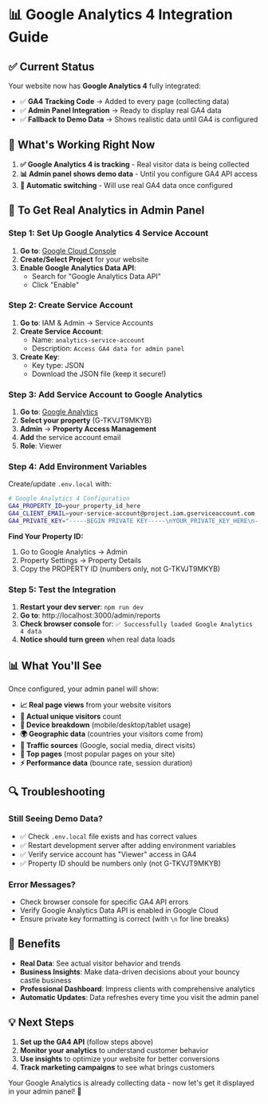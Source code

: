 # 📊 Google Analytics 4 Integration Guide

## ✅ Current Status

Your website now has **Google Analytics 4** fully integrated:

- ✅ **GA4 Tracking Code** → Added to every page (collecting data)
- ✅ **Admin Panel Integration** → Ready to display real GA4 data
- ✅ **Fallback to Demo Data** → Shows realistic data until GA4 is configured

## 🎯 What's Working Right Now

1. **✅ Google Analytics 4 is tracking** - Real visitor data is being collected
2. **📊 Admin panel shows demo data** - Until you configure GA4 API access
3. **🔄 Automatic switching** - Will use real GA4 data once configured

## 🔧 To Get Real Analytics in Admin Panel

### Step 1: Set Up Google Analytics 4 Service Account

1. **Go to**: [Google Cloud Console](https://console.cloud.google.com/)
2. **Create/Select Project** for your website
3. **Enable Google Analytics Data API**:
   - Search for "Google Analytics Data API"
   - Click "Enable"

### Step 2: Create Service Account

1. **Go to**: IAM & Admin → Service Accounts
2. **Create Service Account**:
   - Name: `analytics-service-account`
   - Description: `Access GA4 data for admin panel`
3. **Create Key**:
   - Key type: JSON
   - Download the JSON file (keep it secure!)

### Step 3: Add Service Account to Google Analytics

1. **Go to**: [Google Analytics](https://analytics.google.com/)
2. **Select your property** (G-TKVJT9MKYB)
3. **Admin** → **Property Access Management**
4. **Add** the service account email
5. **Role**: Viewer

### Step 4: Add Environment Variables

Create/update `.env.local` with:

```bash
# Google Analytics 4 Configuration
GA4_PROPERTY_ID=your_property_id_here
GA4_CLIENT_EMAIL=your-service-account@project.iam.gserviceaccount.com
GA4_PRIVATE_KEY="-----BEGIN PRIVATE KEY-----\nYOUR_PRIVATE_KEY_HERE\n-----END PRIVATE KEY-----"
```

**Find Your Property ID:**
1. Go to Google Analytics → Admin
2. Property Settings → Property Details
3. Copy the PROPERTY ID (numbers only, not G-TKVJT9MKYB)

### Step 5: Test the Integration

1. **Restart your dev server**: `npm run dev`
2. **Go to**: http://localhost:3000/admin/reports
3. **Check browser console** for: `✅ Successfully loaded Google Analytics 4 data`
4. **Notice should turn green** when real data loads

## 📊 What You'll See

Once configured, your admin panel will show:

- **📈 Real page views** from your website visitors
- **👥 Actual unique visitors** count
- **📱 Device breakdown** (mobile/desktop/tablet usage)
- **🌍 Geographic data** (countries your visitors come from)
- **🔗 Traffic sources** (Google, social media, direct visits)
- **📄 Top pages** (most popular pages on your site)
- **⚡ Performance data** (bounce rate, session duration)

## 🔍 Troubleshooting

### Still Seeing Demo Data?
- ✅ Check `.env.local` file exists and has correct values
- ✅ Restart development server after adding environment variables
- ✅ Verify service account has "Viewer" access in GA4
- ✅ Property ID should be numbers only (not G-TKVJT9MKYB)

### Error Messages?
- Check browser console for specific GA4 API errors
- Verify Google Analytics Data API is enabled in Google Cloud
- Ensure private key formatting is correct (with `\n` for line breaks)

## 🎉 Benefits

- **Real Data**: See actual visitor behavior and trends
- **Business Insights**: Make data-driven decisions about your bouncy castle business
- **Professional Dashboard**: Impress clients with comprehensive analytics
- **Automatic Updates**: Data refreshes every time you visit the admin panel

## 💡 Next Steps

1. **Set up the GA4 API** (follow steps above)
2. **Monitor your analytics** to understand customer behavior
3. **Use insights** to optimize your website for better conversions
4. **Track marketing campaigns** to see what brings customers

Your Google Analytics is already collecting data - now let's get it displayed in your admin panel! 🚀